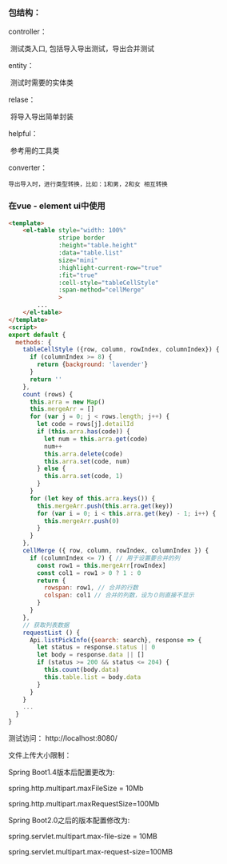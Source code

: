 ### 包结构：

controller：

​	测试类入口, 包括导入导出测试，导出合并测试

entity：

​	测试时需要的实体类

relase：

​	将导入导出简单封装

helpful：

​	参考用的工具类

converter：

    导出导入时，进行类型转换，比如：1和男，2和女 相互转换



### 在vue - element ui中使用

``` html
<template>
    <el-table style="width: 100%"
              stripe border
              :height="table.height"
              :data="table.list"
              size="mini"
              :highlight-current-row="true"
              :fit="true"
              :cell-style="tableCellStyle"
              :span-method="cellMerge"
              >
        ...
    </el-table>
</template>
<script>
export default {
  methods: {
    tableCellStyle ({row, column, rowIndex, columnIndex}) {
      if (columnIndex >= 8) {
        return {background: 'lavender'}
      }
      return ''
    },
    count (rows) {
      this.arra = new Map()
      this.mergeArr = []
      for (var j = 0; j < rows.length; j++) {
        let code = rows[j].detailId
        if (this.arra.has(code)) {
          let num = this.arra.get(code)
          num++
          this.arra.delete(code)
          this.arra.set(code, num)
        } else {
          this.arra.set(code, 1)
        }
      }
      for (let key of this.arra.keys()) {
        this.mergeArr.push(this.arra.get(key))
        for (var i = 0; i < this.arra.get(key) - 1; i++) {
          this.mergeArr.push(0)
        }
      }
    },
    cellMerge ({ row, column, rowIndex, columnIndex }) {
      if (columnIndex <= 7) { // 用于设置要合并的列
        const row1 = this.mergeArr[rowIndex]
        const col1 = row1 > 0 ? 1 : 0
        return {
          rowspan: row1, // 合并的行数
          colspan: col1 // 合并的列数，设为０则直接不显示
        }
      }
    },
    // 获取列表数据
    requestList () {
      Api.listPickInfo({search: search}, response => {
        let status = response.status || 0
        let body = response.data || []
        if (status >= 200 && status <= 204) {
          this.count(body.data)
          this.table.list = body.data
        }
      }
    }
    ...
  }
}
```



测试访问：
http://localhost:8080/

文件上传大小限制：

Spring Boot1.4版本后配置更改为:

spring.http.multipart.maxFileSize = 10Mb

spring.http.multipart.maxRequestSize=100Mb

Spring Boot2.0之后的版本配置修改为:

spring.servlet.multipart.max-file-size = 10MB

spring.servlet.multipart.max-request-size=100MB
